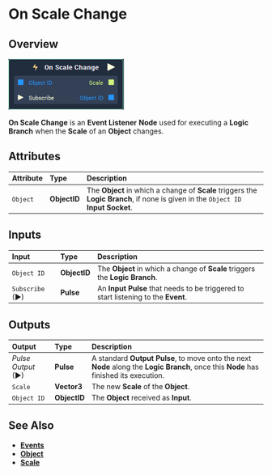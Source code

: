 # On Scale Change

## Overview

![The On Scale Change Node.](../../../.gitbook/assets/node-on-scale-change2.png)

**On Scale Change** is an **Event Listener** **Node** used for executing a **Logic Branch** when the **Scale** of an **Object** changes.

## Attributes

| Attribute | Type | Description |
| :--- | :--- | :--- |
| `Object` | **ObjectID** | The **Object** in which a change of **Scale** triggers the **Logic Branch**, if none is given in the `Object ID` **Input Socket**. |

## Inputs

| Input | Type | Description |
| :--- | :--- | :--- |
| `Object ID` | **ObjectID** | The **Object** in which a change of **Scale** triggers the **Logic Branch**. |
| `Subscribe` (►)|**Pulse** | An **Input Pulse** that needs to be triggered to start listening to the **Event**. |

## Outputs

| Output | Type | Description |
| :--- | :--- | :--- |
| _Pulse Output_ \(►\) | **Pulse** | A standard **Output Pulse**, to move onto the next **Node** along the **Logic Branch**, once this **Node** has finished its execution. |
| `Scale` | **Vector3** | The new **Scale** of the **Object**. |
| `Object ID` | **ObjectID** | The **Object** received as **Input**. |

## See Also

* [**Events**](../)
* [**Object**](./)
* [**Scale**](../../../getting-started/attributes/common-attributes/transformation.md#scale)

